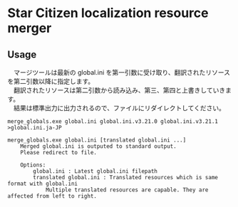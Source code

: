 # Star Citizen localization resource merger

## Usage

　マージツールは最新の global.ini を第一引数に受け取り、翻訳されたリソースを第二引数以降に指定します。  
　翻訳されたリソースは第二引数から読み込み、第三、第四と上書きしていきます。  
　結果は標準出力に出力されるので、ファイルにリダイレクトしてください。  

```
merge_globals.exe global.ini global.ini.v3.21.0 global.ini.v3.21.1 >global.ini.ja-JP
```

```
merge_globals.exe global.ini [translated global.ini ...]
    Merged global.ini is outputed to standard output.
    Please redirect to file.

    Options:
        global.ini : Latest global.ini filepath
        translated global.ini : Translated resources which is same format with global.ini
            Multiple translated resources are capable. They are affected from left to right.

```
